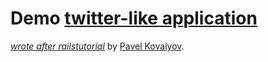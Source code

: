 Demo [twitter-like application](http://omg-another-twitter.heroku.com/)
=============================
  [*wrote after railstutorial*](http://railstutorial.org/)
  by [Pavel Kovalyov](http://about.me/pavel.kovalov).
